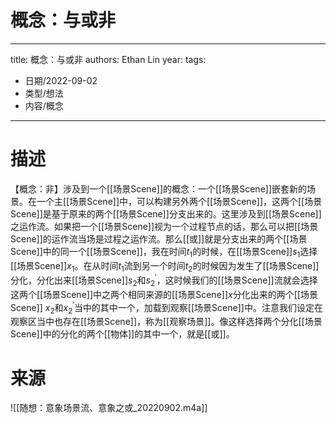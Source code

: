 # 概念：与或非


---
title: 概念：与或非
authors: Ethan Lin
year:
tags:
  - 日期/2022-09-02 
  - 类型/想法 
  - 内容/概念 
---



# 描述

【概念：非】涉及到一个[[场景Scene]]的概念：一个[[场景Scene]]嵌套新的场景。在一个主[[场景Scene]]中，可以构建另外两个[[场景Scene]]，这两个[[场景Scene]]是基于原来的两个[[场景Scene]]分支出来的。这里涉及到[[场景Scene]]之运作流。如果把一个[[场景Scene]]视为一个过程节点的话，那么可以把[[场景Scene]]的运作流当场是过程之运作流。那么[[或]]就是分支出来的两个[[场景Scene]]中的同一个[[场景Scene]]，我在时间$t_1$的时候，在[[场景Scene]]$s_1$选择[[场景Scene]]$x_1$。在从时间$t_1$流到另一个时间$t_2$的时候因为发生了[[场景Scene]]分化，分化出来[[场景Scene]]$s_2$和$s_2^\prime$，这时候我们的[[场景Scene]]流就会选择这两个[[场景Scene]]中之两个相同来源的[[场景Scene]]$x$分化出来的两个[[场景Scene]] $x_2$和$x_2^\prime$当中的其中一个，加载到观察[[场景Scene]]中。注意我们设定在观察区当中也存在[[场景Scene]]，称为[[观察场景]]。像这样选择两个分化[[场景Scene]]中的分化的两个[[物体]]的其中一个，就是[[或]]。

# 来源

![[随想：意象场景流、意象之或_20220902.m4a]]
